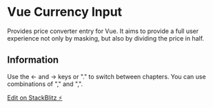 # Vue Currency Input

Provides price converter entry for Vue. It aims to provide a full user experience not only by masking, but also by dividing the price in half.

## Information

Use the ← and → keys or "." to switch between chapters. You can use combinations of "," and ",".

[Edit on StackBlitz ⚡️](https://stackblitz.com/edit/vue-jgqnqd)
